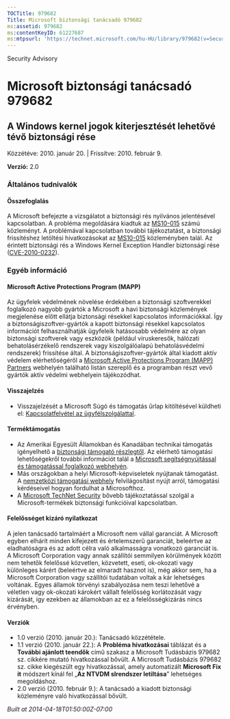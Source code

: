 ```yaml
---
TOCTitle: 979682
Title: Microsoft biztonsági tanácsadó 979682
ms:assetid: 979682
ms:contentKeyID: 61227687
ms:mtpsurl: 'https://technet.microsoft.com/hu-HU/library/979682(v=Security.10)'
---
```


Security Advisory

Microsoft biztonsági tanácsadó 979682
=====================================

A Windows kernel jogok kiterjesztését lehetővé tévő biztonsági rése
-------------------------------------------------------------------

Közzétéve: 2010. január 20. | Frissítve: 2010. február 9.

**Verzió:** 2.0

### Általános tudnivalók

#### Összefoglalás

A Microsoft befejezte a vizsgálatot a biztonsági rés nyilvános jelentésével kapcsolatban. A probléma megoldására kiadtuk az [MS10-015](http://go.microsoft.com/fwlink/?linkid=179062) számú közleményt. A problémával kapcsolatban további tájékoztatást, a biztonsági frissítéshez letöltési hivatkozásokat az [MS10-015](http://go.microsoft.com/fwlink/?linkid=179062) közleményben talál. Az érintett biztonsági rés a Windows Kernel Exception Handler biztonsági rése ([CVE-2010-0232](http://www.cve.mitre.org/cgi-bin/cvename.cgi?name=cve-2010-0232)).

### Egyéb információ

#### Microsoft Active Protections Program (MAPP)

Az ügyfelek védelmének növelése érdekében a biztonsági szoftverekkel foglalkozó nagyobb gyártók a Microsoft a havi biztonsági közlemények megjelenése előtt ellátja biztonsági résekkel kapcsolatos információkkal. Így a biztonságiszoftver-gyártók a kapott biztonsági résekkel kapcsolatos információt felhasználhatják ügyfeleik hatásosabb védelmére az olyan biztonsági szoftverek vagy eszközök (például víruskeresők, hálózati behatolásérzékelő rendszerek vagy kiszolgálóalapú behatolásvédelmi rendszerek) frissítése által. A biztonságiszoftver-gyártók által kiadott aktív védelem elérhetőségéről a [Microsoft Active Protections Program (MAPP) Partners](http://www.microsoft.com/security/msrc/mapp/partners.mspx) webhelyén található listán szereplő és a programban részt vevő gyártók aktív védelmi webhelyein tájékozódhat.

#### Visszajelzés

-   Visszajelzését a Microsoft Súgó és támogatás űrlap kitöltésével küldheti el: [Kapcsolatfelvétel az ügyfélszolgálattal](https://support.microsoft.com/common/survey.aspx?scid=sw;en;1257&amp;showpage=1&amp;ws=technet&amp;sd=tech).

#### Terméktámogatás

-   Az Amerikai Egyesült Államokban és Kanadában technikai támogatás igényelhető a [biztonsági támogató részlegtől](http://go.microsoft.com/fwlink/?linkid=21131). Az elérhető támogatási lehetőségekről további információt talál a [Microsoft segítségnyújtással és támogatással foglalkozó webhelyén](http://support.microsoft.com/).
-   Más országokban a helyi Microsoft-képviseletek nyújtanak támogatást. A [nemzetközi támogatási webhely](http://go.microsoft.com/fwlink/?linkid=21155) felvilágosítást nyújt arról, támogatási kérdéseivel hogyan fordulhat a Microsofthoz.
-   A [Microsoft TechNet Security](http://go.microsoft.com/fwlink/?linkid=21132) bővebb tájékoztatással szolgál a Microsoft-termékek biztonsági funkcióival kapcsolatban.

#### Felelősséget kizáró nyilatkozat

A jelen tanácsadó tartalmáért a Microsoft nem vállal garanciát. A Microsoft egyben elhárít minden kifejezett és értelemszerű garanciát, beleértve az eladhatóságra és az adott célra való alkalmasságra vonatkozó garanciát is. A Microsoft Corporation vagy annak szállítói semmilyen körülmények között nem tehetők felelőssé közvetlen, közvetett, eseti, ok-okozati vagy különleges kárért (beleértve az elmaradt hasznot is), még akkor sem, ha a Microsoft Corporation vagy szállítói tudatában voltak a kár lehetséges voltának. Egyes államok törvényi szabályozása nem teszi lehetővé a véletlen vagy ok-okozati károkért vállalt felelősség korlátozását vagy kizárását, így ezekben az államokban az ez a felelősségkizárás nincs érvényben.

#### Verziók

-   1.0 verzió (2010. január 20.): Tanácsadó közzététele.
-   1.1 verzió (2010. január 22.): A **Probléma hivatkozásai** táblázat és a **További ajánlott teendők** című szakasz a Microsoft Tudásbázis 979682 sz. cikkére mutató hivatkozással bővült. A Microsoft Tudásbázis 979682 sz. cikke kiegészült egy hivatkozással, amely automatizált **Microsoft Fix it** módszert kínál fel „**Az NTVDM slrendszer letiltása**” lehetséges megoldáshoz.
-   2.0 verzió (2010. február 9.): A tanácsadó a kiadott biztonsági közleményre való hivatkozással bővült.

*Built at 2014-04-18T01:50:00Z-07:00*

